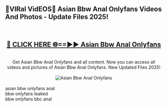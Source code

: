 <h2>🔴VIRal VidEOS🔴 Asian Bbw Anal Onlyfans Videos And Photos - Update Files 2025!</h2>
<br>
<div align="center">
<h2><a href="https://virallinks.top/Hdb6NB" rel="nofollow">🔴 CLICK HERE 🌐==►► Asian Bbw Anal Onlyfans</a></h2>
<br>
Get Asian Bbw Anal Onlyfans and all content. Now you can access all videos and pictures of Asian Bbw Anal Onlyfans. New Updated Files 2025!
<br>
<br>
<a href="https://virallinks.top/Hdb6NB" rel="nofollow" data-target="animated-image.originalLink"><img src="https://i.imgur.com/dJHk4Zq.gif)" alt="Asian Bbw Anal Onlyfans" style="max-width: 100%; display: inline-block;" data-target="animated-image.originalImage"></a>
</div>
<br>
asian bbw onlyfans anal<br>
bbw onlyfans leaked<br>
bbw onlyfans bbc anal